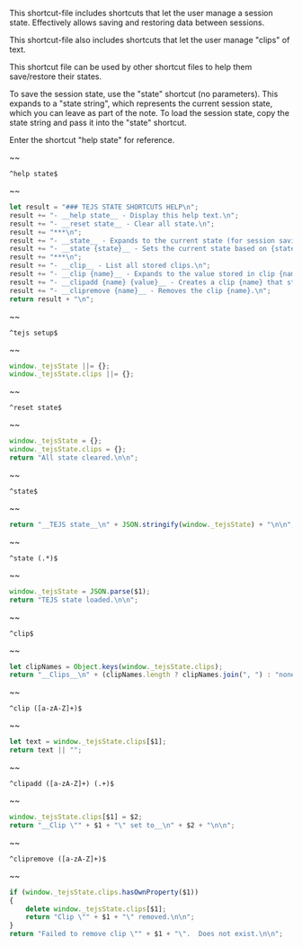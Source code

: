 This shortcut-file includes shortcuts that let the user manage a session state.  Effectively allows saving and restoring data between sessions.  

This shortcut-file also includes shortcuts that let the user manage "clips" of text.

This shortcut file can be used by other shortcut files to help them save/restore their states.

To save the session state, use the "state" shortcut (no parameters).  This expands to a "state string", which represents the current session state, which you can leave as part of the note.  To load the session state, copy the state string and pass it into the "state" shortcut.

Enter the shortcut "help state" for reference.


~~
```
^help state$
```
~~
```js
let result = "### TEJS STATE SHORTCUTS HELP\n";
result += "- __help state__ - Display this help text.\n";
result += "- __reset state__ - Clear all state.\n";
result += "***\n";
result += "- __state__ - Expands to the current state (for session saving).\n";
result += "- __state {state}__ - Sets the current state based on {state}: a string created previously with the \"state\" shortcut.\n";
result += "***\n";
result += "- __clip__ - List all stored clips.\n";
result += "- __clip {name}__ - Expands to the value stored in clip {name}.\n";
result += "- __clipadd {name} {value}__ - Creates a clip {name} that stores {value}.\n";
result += "- __clipremove {name}__ - Removes the clip {name}.\n";
return result + "\n";
```


~~
```
^tejs setup$
```
~~
```js
window._tejsState ||= {};
window._tejsState.clips ||= {};
```


~~
```
^reset state$
```
~~
```js
window._tejsState = {};
window._tejsState.clips = {};
return "All state cleared.\n\n";
```

~~
```
^state$
```
~~
```js
return "__TEJS state__\n" + JSON.stringify(window._tejsState) + "\n\n";
```


~~
```
^state (.*)$
```
~~
```js
window._tejsState = JSON.parse($1);
return "TEJS state loaded.\n\n";
```


~~
```
^clip$
```
~~
```js
let clipNames = Object.keys(window._tejsState.clips);
return "__Clips__\n" + (clipNames.length ? clipNames.join(", ") : "none") + "\n\n";
```


~~
```
^clip ([a-zA-Z]+)$
```
~~
```js
let text = window._tejsState.clips[$1];
return text || "";
```


~~
```
^clipadd ([a-zA-Z]+) (.+)$
```
~~
```js
window._tejsState.clips[$1] = $2;
return "__Clip \"" + $1 + "\" set to__\n" + $2 + "\n\n";
```


~~
```
^clipremove ([a-zA-Z]+)$
```
~~
```js
if (window._tejsState.clips.hasOwnProperty($1))
{
	delete window._tejsState.clips[$1];
	return "Clip \"" + $1 + "\" removed.\n\n";
}
return "Failed to remove clip \"" + $1 + "\".  Does not exist.\n\n";
```
